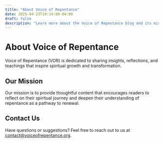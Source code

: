 ```yaml
---
title: "About Voice of Repentance"
date: 2025-04-23T19:14:00-04:00
draft: false
description: "Learn more about the Voice of Repentance blog and its mission."
---
```


# About Voice of Repentance

Voice of Repentance (VOR) is dedicated to sharing insights, reflections, and teachings that inspire spiritual growth and transformation.

## Our Mission

Our mission is to provide thoughtful content that encourages readers to reflect on their spiritual journey and deepen their understanding of repentance as a pathway to renewal.

## Contact Us

Have questions or suggestions? Feel free to reach out to us at [contact@voiceofrepentance.org](mailto:contact@voiceofrepentance.org).
